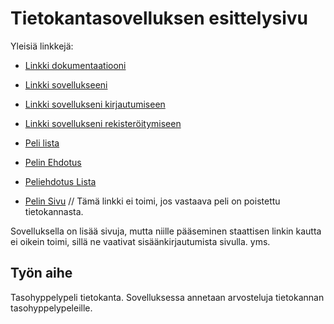 ﻿# Tietokantasovelluksen esittelysivu

Yleisiä linkkejä:
* [Linkki dokumentaatiooni](https://github.com/GourmetHunter/Tsoha-Bootstrap/blob/master/doc/dokumentaatio.pdf)

* [Linkki sovellukseeni](http://okarki.users.cs.helsinki.fi/tsoha/)

* [Linkki sovellukseni kirjautumiseen](http://okarki.users.cs.helsinki.fi/tsoha/login)
* [Linkki sovellukseni rekisteröitymiseen](http://okarki.users.cs.helsinki.fi/tsoha/login)
* [Peli lista](http://okarki.users.cs.helsinki.fi/tsoha/games/1/name)
* [Pelin Ehdotus](http://okarki.users.cs.helsinki.fi/tsoha/suggest)
* [Peliehdotus Lista](http://okarki.users.cs.helsinki.fi/tsoha/suggestions)
* [Pelin Sivu](http://okarki.users.cs.helsinki.fi/tsoha/showgame/1) // Tämä linkki ei toimi, jos vastaava peli on poistettu tietokannasta.

Sovelluksella on lisää sivuja, mutta niille pääseminen staattisen linkin kautta ei oikein toimi, sillä ne vaativat sisäänkirjautumista sivulla. yms.

## Työn aihe

Tasohyppelypeli tietokanta. Sovelluksessa annetaan arvosteluja tietokannan tasohyppelypeleille.
